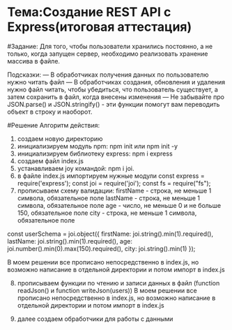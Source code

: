  # Тема:Создание REST API с Express(итоговая аттестация)
 #Задание:
 Для того, чтобы пользователи хранились постоянно, а не только, когда запущен сервер, необходимо реализовать хранение массива в файле.

 Подсказки:
 — В обработчиках получения данных по пользователю нужно читать файл
 — В обработчиках создания, обновления и удаления нужно файл читать, чтобы убедиться, что пользователь существует, а затем сохранить в файл, когда внесены изменения
 — Не забывайте про JSON.parse() и JSON.stringify() - эти функции помогут вам переводить объект в строку и наоборот.

#Решение 
 Алгоритм действия:
1. создаем новую директорию
2. инициализируем модуль npm: npm init или npm init -y
3. инициализируем библиотеку express: npm i express
4. создаем файл index.js
5. устанавливаем joy командой: npm i joi.
6. в файле index.js импортируем нужные модули
  const express = require('express'); 
  const joi = require('joi');
  const fs = require("fs");
7. прописываем схему валидации:
   firstName - строка, не меньше 1 символа, обязательное поле
   lastName  - строка, не меньше 1 символа, обязательное поле
   age - число, не меньше 0 и не больше 150, обязательное поле
   city - строка, не меньше 1 символа, обязательное поле
   
const userSchema = joi.object({
  firstName: joi.string().min(1).required(),
  lastName: joi.string().min(1).required(),
  age: joi.number().min(0).max(150).required(),
  city: joi.string().min(1)
});

В моем решении все прописано непосредственно в index.js, но возможно написание в отдельной директории и потом импорт в index.js

8. прописываем функции по чтению и записи данных в файл (function readJson() и function writeJson(users))
   В моем решении все прописано непосредственно в index.js, но возможно написание в отдельной директории и потом импорт в index.js

10. далее создаем обработчики для работы с данными
    
